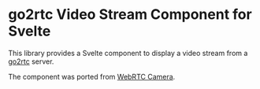 # go2rtc Video Stream Component for Svelte

This library provides a Svelte component to display a video stream from a [go2rtc](https://github.com/AlexxIT/go2rtc) server.

The component was ported from [WebRTC Camera](https://github.com/AlexxIT/WebRTC).
